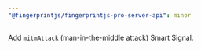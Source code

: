 ```yaml
---
"@fingerprintjs/fingerprintjs-pro-server-api": minor
---
```


Add `mitmAttack` (man-in-the-middle attack) Smart Signal.
